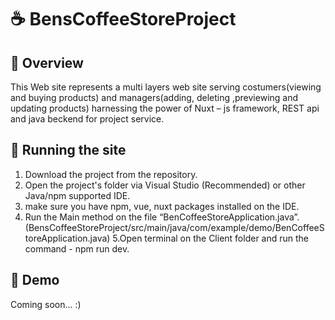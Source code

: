# :coffee: BensCoffeeStoreProject

## 🔎 Overview
This Web site represents a multi layers web site serving costumers(viewing and buying products) and managers(adding, deleting ,previewing and updating products) harnessing the power of Nuxt – js framework, REST api and java beckend for project service.

## 🔧 Running the site 
1. Download the project from the repository.
2. Open the project's folder via Visual Studio (Recommended) or other Java/npm supported IDE.
3. make sure you have npm, vue, nuxt packages installed on the IDE.
4. Run the Main method on the file “BenCoffeeStoreApplication.java”.
(BensCoffeeStoreProject/src/main/java/com/example/demo/BenCoffeeStoreApplication.java)
 5.Open terminal on the Client folder and run the command - npm run dev.

## 🎥 Demo
Coming soon... :)
